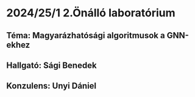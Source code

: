 # 2024/25/1 2.Önálló laboratórium
## Téma: Magyarázhatósági algoritmusok a GNN-ekhez
## Hallgató: Sági Benedek
## Konzulens: Unyi Dániel
